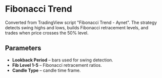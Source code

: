 # Fibonacci Trend

Converted from TradingView script "Fibonacci Trend - Aynet". The strategy detects swing highs and lows, builds Fibonacci retracement levels, and trades when price crosses the 50% level.

## Parameters
- **Lookback Period** – bars used for swing detection.
- **Fib Level 1-5** – Fibonacci retracement ratios.
- **Candle Type** – candle time frame.

